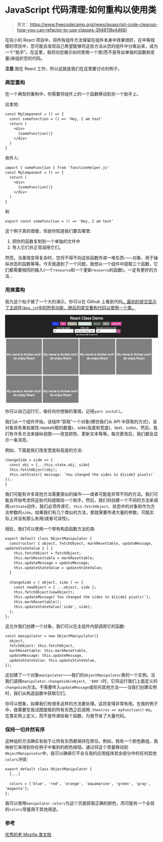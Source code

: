 # JavaScript 代码清理:如何重构以使用类

> 原文：<https://www.freecodecamp.org/news/javascript-code-cleanup-how-you-can-refactor-to-use-classes-3948118e4468/>

在较小的 React 项目中，将所有组件方法保留在组件本身中效果很好。在中等规模的项目中，您可能会发现自己希望能够将这些方法从您的组件中分离出来，成为一个“助手”。在这里，我将向您展示如何使用一个类(而不是导出单独的函数和变量)来组织您的代码。

**注意**:我在 React 工作，所以这就是我们在这里要讨论的例子。

### 典型重构

在一个典型的重构中，你需要将组件上的一个函数移动到另一个助手上。

出发地:

```
const MyComponent = () => {
  const someFunction = () => 'Hey, I am text'
  return (
    <div>
      {someFunction()}
    </div>
  )
}
```

收件人:

```
import { someFunction } from 'functionHelper.js'
const MyComponent = () => {
  return (
    <div>
      {someFunction()}
    </div>
  )
}
```

和

```
export const someFunction = () => 'Hey, I am text'
```

这个例子真的很傻，但是你知道我们要去哪里:

1.  把你的函数复制到一个单独的文件中
2.  导入它们并正常调用它们。

然而，当事情变得复杂时，您将不得不向这些函数传递一堆东西——对象、用于操纵状态的函数等等。今天我遇到了一个问题，我想从一个组件中提取三个函数，它们都需要相同的输入(一个`resource`和一个更新`resource`的函数)。一定有更好的方法…

### 用类重构

我为这个帖子做了一个大的演示。你可以在 Github 上看到代码[。最初的提交显示了主组件(`App.js`)中的所有功能，随后的提交重构代码以使用一个类。](https://github.com/AmberWilkie/class-demo)

![gYagZlg9McGFcj763-OOKtIBZjjiGEoOLbjZ](img/edc5288b7d5f874ae2cd238af04f8209.png)

你可以自己运行它，做任何你想做的事情。记得`yarn install`。

我们从一个组件开始，该组件“获取”一个对象(模仿我们从 API 中获取的方式)，该对象具有某些属性:repeat(框的数量)、side(高度和宽度)、text、color。然后，我们有许多方法来操纵视图——改变颜色、更新文本等等。每次更改后，我们都会显示一条消息。

例如，下面是我们改变宽度和高度的方法:

```
changeSide = side => {
  const obj = {...this.state.obj, side}
  this.fetchObject(obj);
  this.setState({ message: `You changed the sides to ${side} pixels!` });
}
```

我们可能有许多其他方法需要类似的操作——或者可能是非常不同的方法。我们可能会开始考虑将这些代码提取给一个助手。然后，我们将创建一个不同的方法来调用`setState`动作，我们必须传递它、`this.fetchObject`、状态中的对象和作为方法参数的`side`。如果我们有几个类似的方法，那就需要传递大量的参数，可能实际上并没有那么有用(或者可读性)。

相反，我们可以使用一个带有构造函数方法的类:

```
export default class ObjectManipulator {
  constructor( { object, fetchObject, markResettable, updateMessage, updateStateValue } ) {
    this.fetchObject = fetchObject;
    this.markResettable = markResettable;
    this.updateMessage = updateMessage;
    this.updateStateValue = updateStateValue;
  }

  changeSide = ( object, side ) => {
    const newObject = { ...object, side };
    this.fetchObject(newObject);
    this.updateMessage(`You changed the sides to ${side} pixels!`);
    this.markResettable();
    this.updateStateValue('side', side);
  };
};
```

这允许我们创建一个对象，我们可以在主组件内部调用它的函数:

```
const manipulator = new ObjectManipulator({
  object,
  fetchObject: this.fetchObject,
  markResettable: this.markResettable,
  updateMessage: this.updateMessage,
  updateStateValue: this.updateStateValue,
});
```

这创建了一个对象`manipulator`——我们的`ObjectManipulator`类的一个实例。当我们调用`manipulator.changeSide(object, '800')`时，它将运行我们上面定义的`changeSide`方法。不需要传入`updateMessage`或任何其他方法——当我们创建实例时，我们从构造函数中获取它们。

你可以想象，如果我们有很多这样的方法要处理，这将变得非常有用。在我的例子中，我需要在我试图提取的所有东西之后调用`.then(res => myFunction(r` es。在类实例上定义，而不是传递给每个函数，为我节省了大量代码。

### 保持一切井然有序

这种组织方法确实有助于让所有东西都保持在原位。例如，我有一个颜色数组，我映射它来得到你在例子中看到的颜色按钮。通过将这个常量移动到`ObjectManipulator`中，我可以确保它不会与我的应用程序其余部分中的任何其他`colors`冲突:

```
export default class ObjectManipulator {
  [...]

  colors = ['blue', 'red', 'orange', 'aquamarine', 'green', 'gray', 'magenta'];
};
```

我可以使用`manipulator.colors`为这个页面获取正确的颜色，而可能有一个全局的`colors`常量用于其他用途。

### 参考

[优秀的老 Mozilla 类文档](https://developer.mozilla.org/en-US/docs/Web/JavaScript/Reference/Classes)